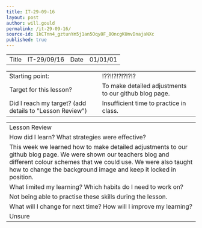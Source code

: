 ```yaml
---
title: IT-29-09-16
layout: post
author: will.gould
permalink: /it-29-09-16/
source-id: 1kCTnn4_gztunYm5j1an5Oqy8F_8OncgKUmvDnajaNXc
published: true
---
```

<table>
  <tr>
    <td>Title</td>
    <td>IT-29/09/16</td>
    <td>Date</td>
    <td>01/01/01</td>
  </tr>
</table>


<table>
  <tr>
    <td>Starting point:</td>
    <td>!??!!?!?!?!?!?</td>
  </tr>
  <tr>
    <td>Target for this lesson?</td>
    <td>To make detailed adjustments to our github blog page.</td>
  </tr>
  <tr>
    <td>Did I reach my target? 
(add details to "Lesson Review")</td>
    <td>Insufficient time to practice in class.</td>
  </tr>
</table>


<table>
  <tr>
    <td>Lesson Review</td>
  </tr>
  <tr>
    <td>How did I learn? What strategies were effective? </td>
  </tr>
  <tr>
    <td>This week we learned how to make detailed adjustments to our github blog page. We were shown our teachers blog and different colour schemes that we could use. We were also taught how to change the background image and keep it locked in position.</td>
  </tr>
  <tr>
    <td>What limited my learning? Which habits do I need to work on? </td>
  </tr>
  <tr>
    <td>Not being able to practise these skills during the lesson.</td>
  </tr>
  <tr>
    <td>What will I change for next time? How will I improve my learning?</td>
  </tr>
  <tr>
    <td>Unsure</td>
  </tr>
</table>


